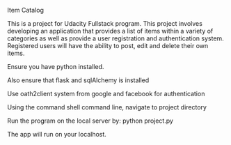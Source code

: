 Item Catalog

This is a project for Udacity Fullstack program. This project involves developing an application that provides a list of items within a variety
of categories as well as provide a user registration and authentication system. Registered users will have the ability to post, edit and delete
their own items.


Ensure you have python installed. 

Also ensure that flask and sqlAlchemy is installed

Use oath2client system from google and facebook for authentication

Using the command shell command line, navigate to project directory

Run the program on the local server by: python project.py

The app will run on your localhost.